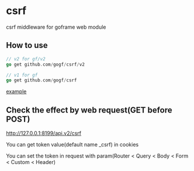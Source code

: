 # csrf

csrf middleware for goframe web module

## How to use

```go
// v2 for gf/v2
go get github.com/gogf/csrf/v2

// v1 for gf
go get github.com/gogf/csrf
```

[example](example_test.go)

## Check the effect by web request(GET before POST)

http://127.0.0.1:8199/api.v2/csrf

You can get token value(default name _csrf) in cookies

You can set the token in request with param(Router < Query < Body < Form < Custom < Header)
